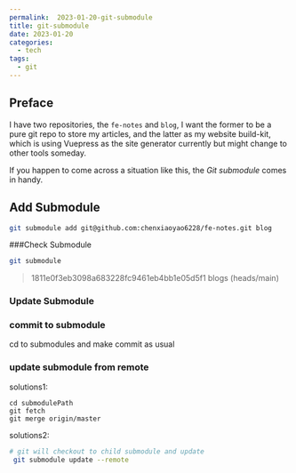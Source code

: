 ```yaml
---
permalink:  2023-01-20-git-submodule
title: git-submodule
date: 2023-01-20
categories: 
  - tech
tags:
  - git
---
```

## Preface
I have two repositories, the `fe-notes` and `blog`, I want the former to be a pure git repo to store my articles, and the latter as my website build-kit, which is using Vuepress as the site generator currently but might change to other tools someday. 

If you happen to come across a situation like this, the *Git submodule* comes in handy.


## Add Submodule

```sh
git submodule add git@github.com:chenxiaoyao6228/fe-notes.git blog
```

###Check Submodule
```sh
git submodule
```
> 1811e0f3eb3098a683228fc9461eb4bb1e05d5f1 blogs (heads/main)


### Update Submodule

### commit to submodule
cd to submodules and make commit as usual

### update submodule from remote

solutions1:
```
cd submodulePath
git fetch
git merge origin/master
```
solutions2: 
```sh
# git will checkout to child submodule and update
 git submodule update --remote
```
